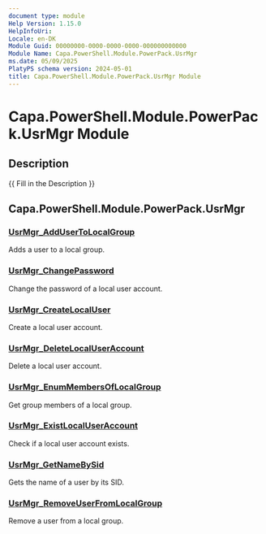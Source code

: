 ```yaml
---
document type: module
Help Version: 1.15.0
HelpInfoUri: 
Locale: en-DK
Module Guid: 00000000-0000-0000-0000-000000000000
Module Name: Capa.PowerShell.Module.PowerPack.UsrMgr
ms.date: 05/09/2025
PlatyPS schema version: 2024-05-01
title: Capa.PowerShell.Module.PowerPack.UsrMgr Module
---
```


# Capa.PowerShell.Module.PowerPack.UsrMgr Module

## Description

{{ Fill in the Description }}

## Capa.PowerShell.Module.PowerPack.UsrMgr

### [UsrMgr_AddUserToLocalGroup](UsrMgr_AddUserToLocalGroup.md)

Adds a user to a local group.

### [UsrMgr_ChangePassword](UsrMgr_ChangePassword.md)

Change the password of a local user account.

### [UsrMgr_CreateLocalUser](UsrMgr_CreateLocalUser.md)

Create a local user account.

### [UsrMgr_DeleteLocalUserAccount](UsrMgr_DeleteLocalUserAccount.md)

Delete a local user account.

### [UsrMgr_EnumMembersOfLocalGroup](UsrMgr_EnumMembersOfLocalGroup.md)

Get group members of a local group.

### [UsrMgr_ExistLocalUserAccount](UsrMgr_ExistLocalUserAccount.md)

Check if a local user account exists.

### [UsrMgr_GetNameBySid](UsrMgr_GetNameBySid.md)

Gets the name of a user by its SID.

### [UsrMgr_RemoveUserFromLocalGroup](UsrMgr_RemoveUserFromLocalGroup.md)

Remove a user from a local group.

